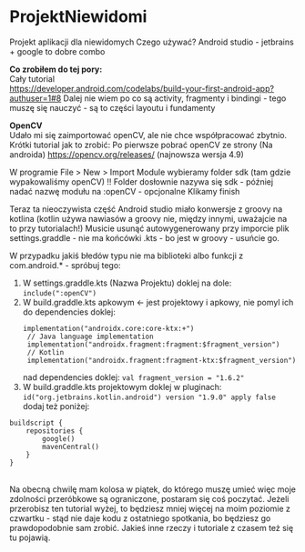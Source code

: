 # ProjektNiewidomi
Projekt aplikacji dla niewidomych
Czego używać?
Android studio - jetbrains + google to dobre combo

**Co zrobiłem do tej pory:**
<br/> Cały tutorial <br/>
https://developer.android.com/codelabs/build-your-first-android-app?authuser=1#8
Dalej nie wiem po co są activity, fragmenty i bindingi - tego muszę się nauczyć - są to części layoutu i fundamenty

**OpenCV**
<br/>
Udało mi się zaimportować openCV, ale nie chce współpracować zbytnio.
Krótki tutorial jak to zrobić:
Po pierwsze pobrać openCV ze strony (Na androida)
https://opencv.org/releases/
(najnowsza wersja 4.9)

W programie
File > New > Import Module 
wybieramy folder sdk (tam gdzie wypakowaliśmy openCV) !! Folder dosłownie nazywa się sdk - później nadać nazwę modułu na :openCV - opcjonalne
Klikamy finish

Teraz ta nieoczywista część
Android studio miało konwersje z groovy na kotlina (kotlin używa nawiasów a groovy nie, między innymi, uważajcie na to przy tutorialach!) 
Musicie usunąć autowygenerowany przy imporcie plik settings.graddle - nie ma końcówki .kts - bo jest w groovy - usuńcie go.

W przypadku jakiś błedów typu nie ma biblioteki albo funkcji z com.android.* - spróbuj tego:
1. W settings.graddle.kts (Nazwa Projektu) 
   doklej na dole: ```include(":openCV")```
2. W build.graddle.kts apkowym <- jest projektowy i apkowy, nie pomyl ich
   do dependencies doklej:
   ```
   implementation("androidx.core:core-ktx:+")
    // Java language implementation
    implementation("androidx.fragment:fragment:$fragment_version")
    // Kotlin
    implementation("androidx.fragment:fragment-ktx:$fragment_version")
   ```
   nad dependencies doklej: ```val fragment_version = "1.6.2"```
3. W build.graddle.kts projektowym doklej w pluginach: ```id("org.jetbrains.kotlin.android") version "1.9.0" apply false```
   dodaj też poniżej:
  ``` 
  buildscript {
      repositories {
          google()
          mavenCentral()
      }
  }
  ```
<br/>
Na obecną chwilę mam kolosa w piątek, do którego muszę umieć więc moje zdolności przeróbkowe są ograniczone, postaram się coś poczytać. Jeżeli przerobisz ten tutorial wyżej, to będziesz mniej więcej na moim poziomie z czwartku - stąd nie daje kodu z ostatniego spotkania, bo będziesz go prawdopodobnie sam zrobić. Jakieś inne rzeczy i tutoriale z czasem też się tu pojawią.
